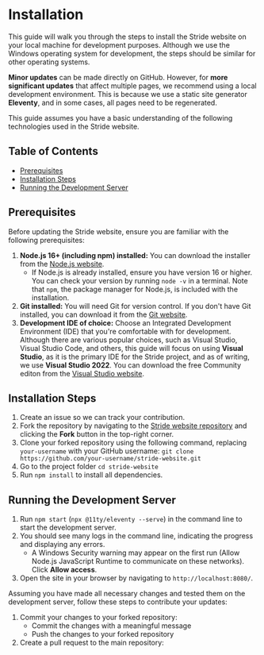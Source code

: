# Installation

This guide will walk you through the steps to install the Stride website on your local machine for development purposes. Although we use the Windows operating system for development, the steps should be similar for other operating systems.

**Minor updates** can be made directly on GitHub. However, for **more significant updates** that affect multiple pages, we recommend using a local development environment. This is because we use a static site generator **Eleventy**, and in some cases, all pages need to be regenerated.

This guide assumes you have a basic understanding of the following technologies used in the Stride website.

## Table of Contents

- [Prerequisites](#prerequisites)
- [Installation Steps](#installation-steps)
- [Running the Development Server](#running-the-development-server)

## Prerequisites

Before updating the Stride website, ensure you are familiar with the following prerequisites:

1. **Node.js 16+ (including npm) installed:** You can download the installer from the [Node.js website](https://nodejs.org/en/download).
   - If Node.js is already installed, ensure you have version 16 or higher. You can check your version by running `node -v` in a terminal. Note that `npm`, the package manager for Node.js, is included with the installation.
1. **Git installed:** You will need Git for version control. If you don't have Git installed, you can download it from the [Git website](https://git-scm.com/downloads).
1. **Development IDE of choice:** Choose an Integrated Development Environment (IDE) that you're comfortable with for development. Although there are various popular choices, such as Visual Studio, Visual Studio Code, and others, this guide will focus on using **Visual Studio**, as it is the primary IDE for the Stride project, and as of writing, we use **Visual Studio 2022**. You can download the free Community editon from the [Visual Studio website](https://visualstudio.microsoft.com/downloads/).

## Installation Steps

1. Create an issue so we can track your contribution.
1. Fork the repository by navigating to the [Stride website repository](https://github.com/stride3d/stride-website) and clicking the **Fork** button in the top-right corner.
1. Clone your forked repository using the following command, replacing `your-username` with your GitHub username: `git clone https://github.com/your-username/stride-website.git`
1. Go to the project folder `cd stride-website`
1. Run `npm install` to install all dependencies.

## Running the Development Server

1. Run `npm start` (`npx @11ty/eleventy --serve`) in the command line to start the development server.
1. You should see many logs in the command line, indicating the progress and displaying any errors.
   - A Windows Security warning may appear on the first run (Allow Node.js JavaScript Runtime to communicate on these networks). Click **Allow access**.
1. Open the site in your browser by navigating to `http://localhost:8080/`.

Assuming you have made all necessary changes and tested them on the development server, follow these steps to contribute your updates:

1. Commit your changes to your forked repository:
   - Commit the changes with a meaningful message
   - Push the changes to your forked repository
1. Create a pull request to the main repository:
